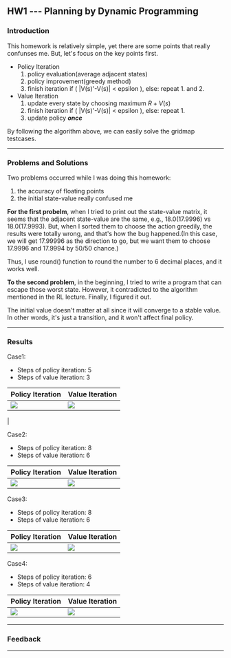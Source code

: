 ## HW1 --- Planning by Dynamic Programming

### Introduction
This homework is relatively simple, yet there are some points that really confunses me. But, let's focus on the key points first.

* Policy Iteration 
    1. policy evaluation(average adjacent states)
    2. policy improvement(greedy method)
    3. finish iteration if ( |V(s)'-V(s)| < epsilon ), else: repeat 1. and 2.
* Value Iteration
    1. update every state by choosing maximum $R + V(s)$
    2. finish iteration if ( |V(s)'-V(s)| < epsilon ), else: repeat 1.
    3. update policy ***once***

By following the algorithm above, we can easily solve the gridmap testcases.



---


### Problems and Solutions
Two problems occurred while I was doing this homework:
1. the accuracy of floating points
2. the initial state-value really confused me

**For the first probelm**, when I tried to print out the state-value matrix, it seems that the adjacent state-value are the same, e.g., 18.0(17.9996) vs 18.0(17.9993). But, when I sorted them to choose the action greedily, the results were totally wrong, and that's how the bug happened.(In this case, we will get 17.99996 as the direction to go,  but we want them to choose 17.9996 and 17.9994 by 50/50 chance.)    

Thus, I use round() function to round the number to 6 decimal places, and it works well.

**To the second problem**, in the beginning, I tried to write a program that can escape those worst state. However, it contradicted to the algorithm mentioned in the RL lecture. Finally, I figured it out.

The initial value doesn't matter at all since it will converge to a stable value. In other words, it's just a transition, and it won't affect final policy.

---

### Results
Case1:
* Steps of policy iteration: 5
* Steps of value iteration: 3

| Policy Iteration | Value Iteration |
| -------- | -------- |
| ![](https://i.imgur.com/dczLZDl.png)| ![](https://i.imgur.com/hHcz2zk.png)
|


Case2:
* Steps of policy iteration: 8
* Steps of value iteration: 6

| Policy Iteration | Value Iteration |
| -------- | -------- |
| ![](https://i.imgur.com/rAiJwRO.png)| ![](https://i.imgur.com/qrVuH9R.png)|


Case3:
* Steps of policy iteration: 8
* Steps of value iteration: 6

| Policy Iteration | Value Iteration |
| -------- | -------- |
| ![](https://i.imgur.com/puH2baC.png)| ![](https://i.imgur.com/pcdKY8c.png)|

Case4:
* Steps of policy iteration: 6
* Steps of value iteration: 4

| Policy Iteration | Value Iteration |
| -------- | -------- |
| ![](https://i.imgur.com/AqMlD6p.png)| ![](https://i.imgur.com/GoLqADl.png)|


---

### Feedback


---


